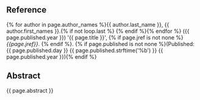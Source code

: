 ## Reference
{% for author in page.author_names %}{{ author.last_name }}, {{ author.first_names }}.{% if not loop.last %} {% endif %}{% endfor %} ({{ page.published.year }}) '{{ page.title }}', {% if page.jref is not none %}*{{page.jref}}*. {% endif %}. {% if page.published is not none %}(Published: {{ page.published.day }} {{ page.published.strftime('%b') }} {{ page.published.year }}){% endif %}
## Abstract
{{ page.abstract }}
